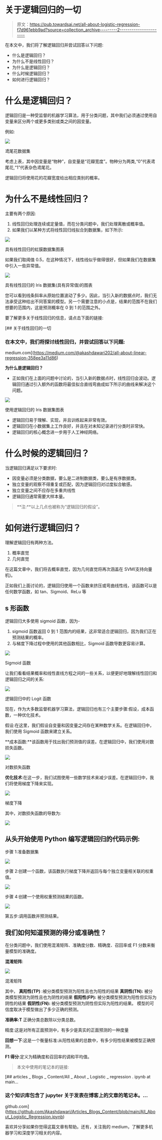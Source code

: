 # 关于逻辑回归的一切

> 原文：<https://pub.towardsai.net/all-about-logistic-regression-f7d961ebb9ad?source=collection_archive---------2----------------------->

在本文中，我们将了解逻辑回归并尝试回答以下问题:

*   什么是逻辑回归？
*   为什么不是线性回归？
*   为什么是逻辑回归？
*   什么时候逻辑回归？
*   如何进行逻辑回归？

# **什么是逻辑回归？**

逻辑回归是一种受监督的机器学习算法，用于分类问题，其中我们必须通过使用自变量来区分两个或更多类别或类之间的因变量。

例如:

![](img/489e211895e2f1e48214ce81e2dfcfd2.png)

鸢尾花数据集

考虑上表，其中因变量是“物种”，自变量是“花瓣宽度”。物种分为两类,“0”代表鸢尾花,“1”代表杂色鸢尾花。

逻辑回归将使用花的花瓣宽度给出相应类别的概率。

# 为什么不是线性回归？

主要有两个原因:

1.  线性回归处理连续或定量值，而在分类问题中，我们处理离散或概率值。
2.  如果我们以某种方式将线性回归线拟合到数据集，如下所示:

![](img/22ba4d43ef4054039f3c854a509d9c03.png)

具有线性回归的虹膜数据集图表

如果我们取阈值 0.5，在这种情况下，线性线似乎做得很好，但如果我们在数据集中引入一些异常值。

![](img/791a06af66c363309c910e090445a150.png)

具有线性回归的 Iris 数据集(具有异常值)的图表

您可以看到线条斜率从原始位置波动了多少。因此，当引入新的数据点时，我们无法承受这种给出不同答案的模型。另一个需要注意的小点是，结果的范围不在我们想要的范围内，这是预测概率在 0 到 1 的范围之外。

要了解更多关于线性回归的信息，请点击下面的链接:

[](https://medium.com/@akashdawari202/all-about-linear-regression-358ee3a11d86) [## 关于线性回归的一切

### 在本文中，我们将探讨线性回归，并尝试回答以下问题:

medium.com](https://medium.com/@akashdawari202/all-about-linear-regression-358ee3a11d86) 

**为什么是逻辑回归？**

*   正如我们在上面的问题中讨论的，当引入新的数据点时，线性回归会波动。逻辑回归通过引入额外的函数将最佳拟合直线弯曲成如下所示的曲线来解决这个问题。

![](img/cf30821f2269daf7ce93e1b25e2b4112.png)

使用逻辑回归的 Iris 数据集图表

*   逻辑回归易于理解、实现，并且训练起来非常有效。
*   逻辑回归在小数据集上工作良好，并且在对未知记录进行分类时非常快。
*   逻辑回归的核心概念进一步用于人工神经网络。

# **什么时候的逻辑回归？**

当逻辑回归满足以下要求时:

*   因变量必须是分类数据，要么是二进制数据类，要么是有序数据类。
*   独立变量的观察不得重复或匹配，因为逻辑回归对过度拟合敏感。
*   独立变量之间不应存在多重共线性
*   逻辑回归通常需要大样本量。

> **注:**以上几点也被称为“逻辑回归的假设”。

# **如何进行逻辑回归？**

理解逻辑回归有两种方法。

1.  概率直觉
2.  几何直觉

在这篇文章中，我们将去概率直觉，因为几何直觉将再次涵盖在 SVM(支持向量机)。

正如我们上面讨论的，逻辑回归使用一个函数来挤压或弯曲线性线，该函数可以是任何数学函数，如 tan、Sigmoid、ReLu 等

## **s 形函数**

逻辑回归大多使用 sigmoid 函数，因为-

1.  sigmoid 函数返回 0 到 1 范围内的结果，这非常适合逻辑回归，因为我们正在预测结果的概率。
2.  与梯度下降过程中使用的其他函数相比，Sigmoid 函数导数更容易计算。

![](img/f9c4542f5a425a6026b818787a7b81e9.png)

Sigmoid 函数

让我们看看结果概率和线性直线方程之间的一些关系，以便更好地理解线性回归和逻辑回归之间的关系:

![](img/bb8db8039b940b95e294073f2dc83bb8.png)

逻辑回归中的 Logit 函数

现在，作为大多数监督机器学习算法，逻辑回归也有三个主要步骤:假设，成本函数，一种优化技术。

假设:在这里，我们假设自变量和因变量之间存在某种数学关系。在逻辑回归中，我们使用 Sigmoid 函数来建立关系。

**成本函数:**该函数用于找出我们预测值的误差。在逻辑回归中，我们使用对数损失函数。

![](img/3de23258d97a7a3a07e98e76118aa485.png)

对数损失函数

**优化技术**:在这一步，我们试图使用一些数学技术来减少误差。在逻辑回归中，我们将使用梯度下降来实现。

![](img/2b8840db6d914c633c989fd7ca741e25.png)

梯度下降

其中，对数损失函数的导数为:

![](img/2f2b91dd2104f782383946e5b61aaa9c.png)

## 从头开始使用 Python 编写逻辑回归的代码示例:

步骤 1:准备数据集

![](img/a4ddfd1eabdda7619bbbd315d043d7a9.png)

步骤 2:创建一个函数，该函数执行梯度下降并返回与每个独立变量相关联的权重值。

![](img/c62508a6dbe0abcd6602d0ae96677653.png)

步骤 4:创建一个使用权重预测结果的函数。

![](img/0c9e13733e89c4c7eeb59e3dd36909d0.png)

第五步:调用函数并预测结果。

## 我们如何知道预测的得分或准确性？

在分类问题中，我们使用混淆矩阵、准确度分数、精确度、召回率或 F1 分数来衡量模型的准确度。

**混淆矩阵**:

![](img/60abfe6b5c1a263b4a3ae5509e258f68.png)

混淆矩阵

其中，
**真阳性(TP)** :被分类模型预测为阳性且也为阳性的结果
**真阴性(TN):** 被分类模型预测为阴性且也为阴性的结果
**假阳性(FP):** 被分类模型预测为阳性但实际为阴性的结果
**假阴性(FN):** 被分类模型预测为阴性但实际为阳性的结果。
模型的可信度取决于模型做出了多少正确的预测。

**准确率:T** 正确分类总数除以分类总数。

精度:这是对所有正面预测中，有多少是真实的正面预测的一种度量

**回想一下**:这是一个衡量标准:从阳性结果的总数中，有多少阳性结果被模型正确预测。

**F1 得分**:定义为精确度和召回率的调和平均值。

> 本文中使用的笔记本的链接:

[](https://github.com/Akashdawari/Articles_Blogs_Content/blob/main/All_About_Logistic_Regression.ipynb) [## articles _ Blogs _ Content/All _ About _ Logistic _ regression . ipynb at main…

### 这个知识库包含了 jupyter 关于发表在博客上的文章的笔记本。…

github.com](https://github.com/Akashdawari/Articles_Blogs_Content/blob/main/All_About_Logistic_Regression.ipynb) 

喜欢并分享如果你觉得这篇文章有帮助。还有，关注我的 medium，了解更多机器学习和深度学习相关的内容。